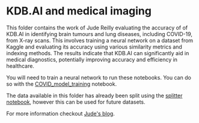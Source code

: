 # KDB.AI and medical imaging

This folder contains the work of Jude Reilly evaluating the accuracy of of KDB.AI in identifying brain tumours and lung diseases, including COVID-19, from X-ray scans. This involves training a neural network on a dataset from Kaggle and evaluating its accuracy using various similarity metrics and indexing methods. The results indicate that KDB.AI can significantly aid in medical diagnostics, potentially improving accuracy and efficiency in healthcare.

You will need to train a neural network to run these notebooks. You can do so with the [COVID_model_training](https://github.com/DataIntellectTech/kdbai-research/blob/main/Image%20Search/Image_search/COVID_model_training.ipynb) notebook.

The data available in this folder has already been split using the [splitter notebook](https://github.com/DataIntellectTech/kdbai-research/blob/main/Image%20Search/Image_search/COVID-data-splitter.ipynb), however this can be used for future datasets. 

For more information checkout [Jude's blog](https://dataintellect.com/blog/kdb-ai-a-breath-of-fresh-air/).
